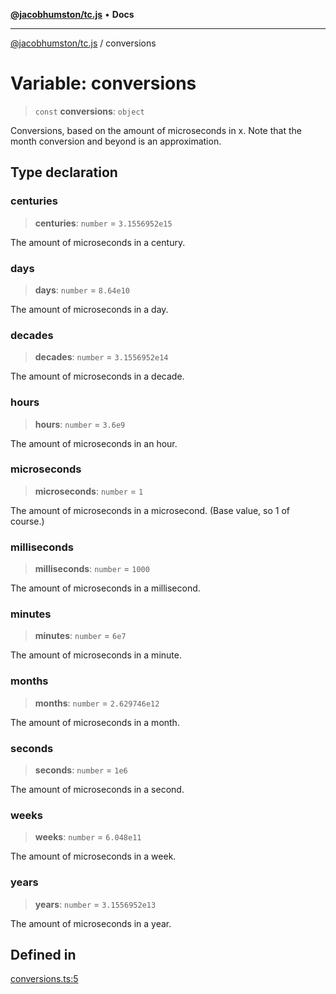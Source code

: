[**@jacobhumston/tc.js**](../README.md) • **Docs**

---

[@jacobhumston/tc.js](../globals.md) / conversions

# Variable: conversions

> `const` **conversions**: `object`

Conversions, based on the amount of microseconds in x.
Note that the month conversion and beyond is an approximation.

## Type declaration

### centuries

> **centuries**: `number` = `3.1556952e15`

The amount of microseconds in a century.

### days

> **days**: `number` = `8.64e10`

The amount of microseconds in a day.

### decades

> **decades**: `number` = `3.1556952e14`

The amount of microseconds in a decade.

### hours

> **hours**: `number` = `3.6e9`

The amount of microseconds in an hour.

### microseconds

> **microseconds**: `number` = `1`

The amount of microseconds in a microsecond. (Base value, so 1 of course.)

### milliseconds

> **milliseconds**: `number` = `1000`

The amount of microseconds in a millisecond.

### minutes

> **minutes**: `number` = `6e7`

The amount of microseconds in a minute.

### months

> **months**: `number` = `2.629746e12`

The amount of microseconds in a month.

### seconds

> **seconds**: `number` = `1e6`

The amount of microseconds in a second.

### weeks

> **weeks**: `number` = `6.048e11`

The amount of microseconds in a week.

### years

> **years**: `number` = `3.1556952e13`

The amount of microseconds in a year.

## Defined in

[conversions.ts:5](https://github.com/jacobhumston/tc.js/blob/d10529ca342d5eaf02c25b075d22688b5dfd3995/src/conversions.ts#L5)
